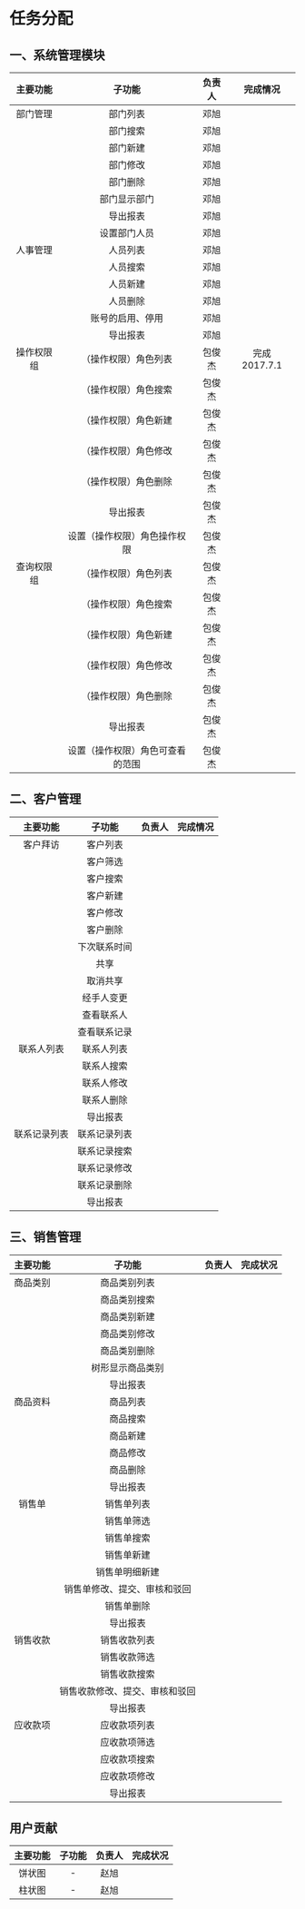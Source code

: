 # 任务分配

## 一、系统管理模块

|  主要功能  |            子功能             | 负责人 |    完成情况    |
|:---------:|:----------------------------:|:-----:|:-------------:|
|  部门管理  |           部门列表            |  邓旭  |               |
|           |           部门搜索            |  邓旭  |               |
|           |           部门新建            |  邓旭  |               |
|           |           部门修改            |  邓旭  |               |
|           |           部门删除            |  邓旭  |               |
|           |          部门显示部门          |  邓旭  |               |
|           |           导出报表            |  邓旭  |               |
|           |          设置部门人员          |  邓旭  |               |
|  人事管理  |           人员列表            |  邓旭  |               |
|           |           人员搜索            |  邓旭  |               |
|           |           人员新建            |  邓旭  |               |
|           |           人员删除            |  邓旭  |               |
|           |        账号的启用、停用        |  邓旭  |               |
|           |           导出报表            |  邓旭  |               |
| 操作权限组 |      （操作权限）角色列表       | 包俊杰 | 完成 2017.7.1  |
|           |      （操作权限）角色搜索       | 包俊杰 |               |
|           |      （操作权限）角色新建       | 包俊杰 |               |
|           |      （操作权限）角色修改       | 包俊杰 |               |
|           |      （操作权限）角色删除       | 包俊杰 |               |
|           |           导出报表            | 包俊杰 |               |
|           |   设置（操作权限）角色操作权限   | 包俊杰 |               |
| 查询权限组 |      （操作权限）角色列表       | 包俊杰 |               |
|           |      （操作权限）角色搜索       | 包俊杰 |               |
|           |      （操作权限）角色新建       | 包俊杰 |               |
|           |      （操作权限）角色修改       | 包俊杰 |               |
|           |      （操作权限）角色删除       | 包俊杰 |               |
|           |           导出报表            | 包俊杰 |               |
|           | 设置（操作权限）角色可查看的范围 | 包俊杰 |               |

## 二、客户管理

|   主要功能   |   子功能    | 负责人 | 完成情况 |
|:-----------:|:-----------:|:-----:|:-------:|
|   客户拜访   |   客户列表   |       |         |
|             |   客户筛选   |       |         |
|             |   客户搜索   |       |         |
|             |   客户新建   |       |         |
|             |   客户修改   |       |         |
|             |   客户删除   |       |         |
|             | 下次联系时间 |       |         |
|             |    共享     |       |         |
|             |   取消共享   |       |         |
|             |  经手人变更  |       |         |
|             |  查看联系人  |       |         |
|             | 查看联系记录 |       |         |
|  联系人列表  |  联系人列表  |       |         |
|             |  联系人搜索  |       |         |
|             |  联系人修改  |       |         |
|             |  联系人删除  |       |         |
|             |   导出报表   |       |         |
| 联系记录列表 | 联系记录列表 |       |         |
|             | 联系记录搜索 |       |         |
|             | 联系记录修改 |       |         |
|             | 联系记录删除 |       |         |
|             |   导出报表   |       |         |

## 三、销售管理

| 主要功能 |           子功能            | 负责人  | 完成状况  |
|:-------:|:--------------------------:|:------:|:--------:|
| 商品类别 |         商品类别列表         |        |          |
|         |         商品类别搜索         |        |          |
|         |         商品类别新建         |        |          |
|         |         商品类别修改         |        |          |
|         |         商品类别删除         |        |          |
|         |       树形显示商品类别       |        |          |
|         |          导出报表           |        |          |
| 商品资料 |          商品列表           |        |          |
|         |          商品搜索           |        |          |
|         |          商品新建           |        |          |
|         |          商品修改           |        |          |
|         |          商品删除           |        |          |
|         |          导出报表           |        |          |
|  销售单  |         销售单列表          |        |          |
|         |         销售单筛选          |        |          |
|         |         销售单搜索          |        |          |
|         |         销售单新建          |        |          |
|         |        销售单明细新建        |        |          |
|         |  销售单修改、提交、审核和驳回  |        |          |
|         |         销售单删除          |        |          |
|         |          导出报表           |        |          |
| 销售收款 |         销售收款列表         |        |          |
|         |         销售收款筛选         |        |          |
|         |         销售收款搜索         |        |          |
|         | 销售收款修改、提交、审核和驳回 |        |          |
|         |          导出报表           |        |          |
| 应收款项 |         应收款项列表         |        |          |
|         |         应收款项筛选         |        |          |
|         |         应收款项搜索         |        |          |
|         |         应收款项修改         |        |          |
|         |          导出报表           |        |          |

## 用户贡献

| 主要功能 | 子功能 | 负责人  | 完成状况  |
|:-------:|:-----:|:------:|:--------:|
|  饼状图  |   -   |  赵旭  |          |
|  柱状图  |   -   |  赵旭  |          |
